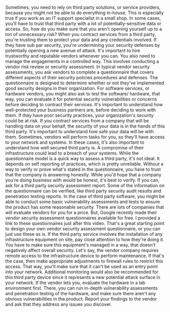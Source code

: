 Sometimes, you need to rely on third party solutions, or service providers,
because you might not be able to do everything in-house. This is especially true
if you work as an IT support specialist in a small shop. In some cases, you'll
have to trust that third party with a lot of potentially-sensitive data or
access. So, how do you make sure that you aren't opening yourself up to a ton of
unnecessary risk? When you contract services from a third party, you're trusting
them to protect your data and any credentials involved. If they have sub par
security, you're undermining your security defenses by potentially opening a new
avenue of attack. It's important to hire trustworthy and reputable vendors
whenever you can. You also need to manage the engagements in a controlled way.
This involves conducting a vendor risk review or security assessment. In typical
vendor security assessments, you ask vendors to complete a questionnaire that
covers different aspects of their security policies procedures and defenses. The
questionnaire is designed to determine whether or not they've implemented good
security designs in their organization. For software services, or hardware
vendors, you might also ask to test the software/ hardware, that way, you can
evaluate it for potential security vulnerabilities or concerns before deciding
to contract their services. It's important to understand how well-protected your
business partners are, before deciding to work with them. If they have poor
security practices, your organization's security could be at risk. If you
contract services from a company that will be handling data on your behalf, the
security of your data is in the hands of this third party. It's important to
understand how safe your data will be with them. Sometimes, vendors will perform
tasks for you, so they'll have access to your network and systems. In these
cases, it's also important to understand how well secured third party is. A
compromise of their infrastructure could lead to a breach of your systems. While
the questionnaire model is a quick way to assess a third party, it's not ideal.
It depends on self reporting of practices, which is pretty unreliable. Without a
way to verify or prove what's stated in the questionnaire, you have to trust
that the company is answering honestly. While you'd hope that a company you're
doing business with would be honest, it's best to verify. If you can, ask for a
third party security assessment report. Some of the information on the
questionnaire can be verified, like third party security audit results and
penetration testing reports. In the case of third party software, you might be
able to conduct some basic vulnerability assessments and tests to ensure the
product has some reasonable security. There are lots of companies that will
evaluate vendors for you for a price. But, Google recently made their vendor
security assessment questionnaires available for free. I provided a link to
these questionnaires just after this video. That's a great starting point to
design your own vendor security assessment questionnaire, or you can just use
these as is. If the third party service involves the installation of any
infrastructure equipment on site, pay close attention to how they're doing it.
You have to make sure this equipment's managed in a way, that doesn't negatively
affect overall security. Let's say, the vendor company requires remote access to
the infrastructure device to perform maintenance. If that's the case, then make
appropriate adjustments to firewall rules to restrict this access. That way,
you'll make sure that it can't be used as an entry point into your network.
Additional monitoring would also be recommended for this third party device
since it represents a new potential attack surface in your network. If the
vendor lets you, evaluate the hardware in a lab environment first. There, you
can run in-depth vulnerability assessments and penetration testing of the
hardware, and make sure there aren't any obvious vulnerabilities in the product.
Report your findings to the vendor and ask that they address any issues you
discover.